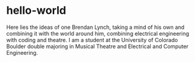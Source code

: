 # hello-world
Here lies the ideas of one Brendan Lynch, taking a mind of his own and combining it with the world around him, combining electrical engineering with coding and theatre.
I am a student at the University of Colorado Boulder double majoring in Musical Theatre and Electrical and Computer Engineering.

